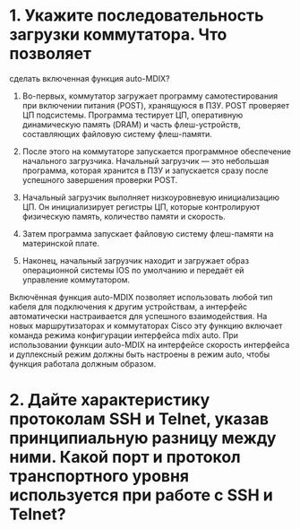 # 1. Укажите последовательность загрузки коммутатора. Что позволяет

сделать включенная функция auto-MDIX?

1. Во-первых, коммутатор загружает программу самотестирования при включении питания
   (POST), хранящуюся в ПЗУ. POST проверяет ЦП подсистемы. Программа тестирует ЦП,
   оперативную динамическую память (DRAM) и часть флеш-устройств, составляющих
   файловую систему флеш-памяти.
2. После этого на коммутаторе запускается программное обеспечение начального
   загрузчика. Начальный загрузчик — это небольшая программа, которая хранится в ПЗУ и
   запускается сразу после успешного завершения проверки POST.
3. Начальный загрузчик выполняет низкоуровневую инициализацию ЦП. Он
   инициализирует регистры ЦП, которые контролируют физическую память, количество
   памяти и скорость.
4. Затем программа запускает файловую систему флеш-памяти на материнской плате.

5. Наконец, начальный загрузчик находит и загружает образ операционной системы IOS по
   умолчанию и передаёт ей управление коммутатором.
   
Включённая функция auto-MDIX позволяет использовать любой тип кабеля для
   подключения к другим устройствам, а интерфейс автоматически настраивается для
   успешного взаимодействия. На новых маршрутизаторах и коммутаторах Cisco эту функцию
   включает команда режима конфигурации интерфейса mdix auto. При использовании
   функции auto-MDIX на интерфейсе скорость интерфейса и дуплексный режим должны быть
   настроены в режим auto, чтобы функция работала должным образом.

# 2. Дайте характеристику протоколам SSH и Telnet, указав принципиальную разницу между ними. Какой порт и протокол транспортного уровня используется при работе с SSH и Telnet?
